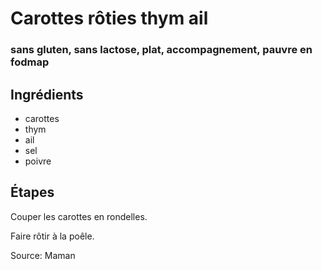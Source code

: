# Carottes rôties thym ail
### sans gluten, sans lactose, plat, accompagnement, pauvre en fodmap

## Ingrédients

- carottes
- thym
- ail
- sel
- poivre

## Étapes

Couper les carottes en rondelles.

Faire rôtir à la poêle.

Source: Maman